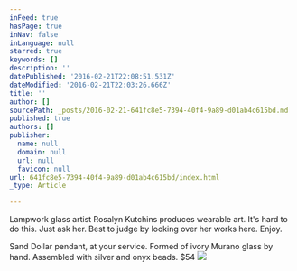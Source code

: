 ```yaml
---
inFeed: true
hasPage: true
inNav: false
inLanguage: null
starred: true
keywords: []
description: ''
datePublished: '2016-02-21T22:08:51.531Z'
dateModified: '2016-02-21T22:03:26.666Z'
title: ''
author: []
sourcePath: _posts/2016-02-21-641fc8e5-7394-40f4-9a89-d01ab4c615bd.md
published: true
authors: []
publisher:
  name: null
  domain: null
  url: null
  favicon: null
url: 641fc8e5-7394-40f4-9a89-d01ab4c615bd/index.html
_type: Article

---
```

Lampwork glass artist Rosalyn Kutchins produces wearable art. It's hard to do this. Just ask her. Best to judge by looking over her works here. Enjoy.

Sand Dollar pendant, at your service. Formed of ivory Murano glass by hand. Assembled with silver and onyx beads. $54
![](https://the-grid-user-content.s3-us-west-2.amazonaws.com/47e10285-0a68-406c-8e75-6f9fb3b8ca8f.jpg)